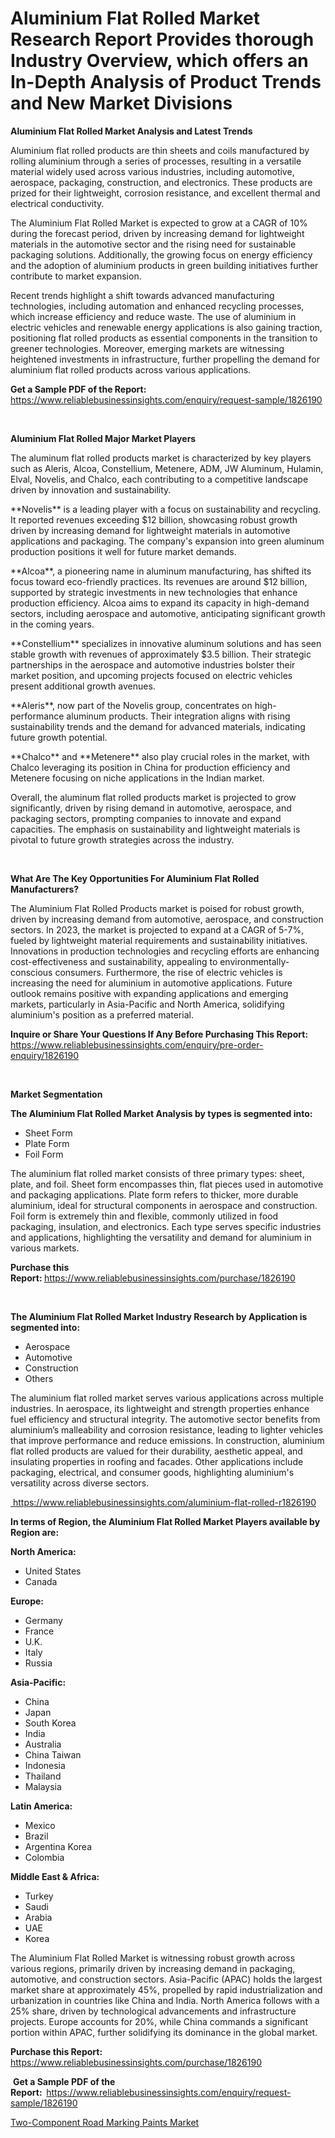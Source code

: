 <p><h1>Aluminium Flat Rolled Market Research Report Provides thorough Industry Overview, which offers an In-Depth Analysis of Product Trends and New Market Divisions</h1></p><p><strong>Aluminium Flat Rolled Market Analysis and Latest Trends</strong></p>
<p><p>Aluminium flat rolled products are thin sheets and coils manufactured by rolling aluminium through a series of processes, resulting in a versatile material widely used across various industries, including automotive, aerospace, packaging, construction, and electronics. These products are prized for their lightweight, corrosion resistance, and excellent thermal and electrical conductivity.</p><p>The Aluminium Flat Rolled Market is expected to grow at a CAGR of 10% during the forecast period, driven by increasing demand for lightweight materials in the automotive sector and the rising need for sustainable packaging solutions. Additionally, the growing focus on energy efficiency and the adoption of aluminium products in green building initiatives further contribute to market expansion. </p><p>Recent trends highlight a shift towards advanced manufacturing technologies, including automation and enhanced recycling processes, which increase efficiency and reduce waste. The use of aluminium in electric vehicles and renewable energy applications is also gaining traction, positioning flat rolled products as essential components in the transition to greener technologies. Moreover, emerging markets are witnessing heightened investments in infrastructure, further propelling the demand for aluminium flat rolled products across various applications.</p></p>
<p><strong>Get a Sample PDF of the Report:&nbsp;</strong> <a href="https://www.reliablebusinessinsights.com/enquiry/request-sample/1826190?utm_campaign=2121&utm_medium=2&utm_source=Github&utm_content=ia&utm_term=03022025&utm_id=aluminium-flat-rolled">https://www.reliablebusinessinsights.com/enquiry/request-sample/1826190</a></p>
<p>&nbsp;</p>
<p><strong>Aluminium Flat Rolled Major Market Players</strong></p>
<p><p>The aluminum flat rolled products market is characterized by key players such as Aleris, Alcoa, Constellium, Metenere, ADM, JW Aluminum, Hulamin, Elval, Novelis, and Chalco, each contributing to a competitive landscape driven by innovation and sustainability. </p><p>**Novelis** is a leading player with a focus on sustainability and recycling. It reported revenues exceeding $12 billion, showcasing robust growth driven by increasing demand for lightweight materials in automotive applications and packaging. The company's expansion into green aluminum production positions it well for future market demands.</p><p>**Alcoa**, a pioneering name in aluminum manufacturing, has shifted its focus toward eco-friendly practices. Its revenues are around $12 billion, supported by strategic investments in new technologies that enhance production efficiency. Alcoa aims to expand its capacity in high-demand sectors, including aerospace and automotive, anticipating significant growth in the coming years.</p><p>**Constellium** specializes in innovative aluminum solutions and has seen stable growth with revenues of approximately $3.5 billion. Their strategic partnerships in the aerospace and automotive industries bolster their market position, and upcoming projects focused on electric vehicles present additional growth avenues.</p><p>**Aleris**, now part of the Novelis group, concentrates on high-performance aluminum products. Their integration aligns with rising sustainability trends and the demand for advanced materials, indicating future growth potential.</p><p>**Chalco** and **Metenere** also play crucial roles in the market, with Chalco leveraging its position in China for production efficiency and Metenere focusing on niche applications in the Indian market. </p><p>Overall, the aluminum flat rolled products market is projected to grow significantly, driven by rising demand in automotive, aerospace, and packaging sectors, prompting companies to innovate and expand capacities. The emphasis on sustainability and lightweight materials is pivotal to future growth strategies across the industry.</p></p>
<p>&nbsp;</p>
<p><strong>What Are The Key Opportunities For Aluminium Flat Rolled Manufacturers?</strong></p>
<p><p>The Aluminium Flat Rolled Products market is poised for robust growth, driven by increasing demand from automotive, aerospace, and construction sectors. In 2023, the market is projected to expand at a CAGR of 5-7%, fueled by lightweight material requirements and sustainability initiatives. Innovations in production technologies and recycling efforts are enhancing cost-effectiveness and sustainability, appealing to environmentally-conscious consumers. Furthermore, the rise of electric vehicles is increasing the need for aluminium in automotive applications. Future outlook remains positive with expanding applications and emerging markets, particularly in Asia-Pacific and North America, solidifying aluminium's position as a preferred material.</p></p>
<p><strong>Inquire or Share Your Questions If Any Before Purchasing This Report:</strong> <a href="https://www.reliablebusinessinsights.com/enquiry/pre-order-enquiry/1826190?utm_campaign=2121&utm_medium=2&utm_source=Github&utm_content=ia&utm_term=03022025&utm_id=aluminium-flat-rolled">https://www.reliablebusinessinsights.com/enquiry/pre-order-enquiry/1826190</a></p>
<p>&nbsp;</p>
<p><strong>Market Segmentation</strong></p>
<p><strong>The Aluminium Flat Rolled Market Analysis by types is segmented into:</strong></p>
<p><ul><li>Sheet Form</li><li>Plate Form</li><li>Foil Form</li></ul></p>
<p><p>The aluminium flat rolled market consists of three primary types: sheet, plate, and foil. Sheet form encompasses thin, flat pieces used in automotive and packaging applications. Plate form refers to thicker, more durable aluminium, ideal for structural components in aerospace and construction. Foil form is extremely thin and flexible, commonly utilized in food packaging, insulation, and electronics. Each type serves specific industries and applications, highlighting the versatility and demand for aluminium in various markets.</p></p>
<p><strong>Purchase this Report:&nbsp;</strong><a href="https://www.reliablebusinessinsights.com/purchase/1826190?utm_campaign=2121&utm_medium=2&utm_source=Github&utm_content=ia&utm_term=03022025&utm_id=aluminium-flat-rolled">https://www.reliablebusinessinsights.com/purchase/1826190</a></p>
<p>&nbsp;</p>
<p><strong>The Aluminium Flat Rolled Market Industry Research by Application is segmented into:</strong></p>
<p><ul><li>Aerospace</li><li>Automotive</li><li>Construction</li><li>Others</li></ul></p>
<p><p>The aluminium flat rolled market serves various applications across multiple industries. In aerospace, its lightweight and strength properties enhance fuel efficiency and structural integrity. The automotive sector benefits from aluminium’s malleability and corrosion resistance, leading to lighter vehicles that improve performance and reduce emissions. In construction, aluminium flat rolled products are valued for their durability, aesthetic appeal, and insulating properties in roofing and facades. Other applications include packaging, electrical, and consumer goods, highlighting aluminium's versatility across diverse sectors.</p></p>
<p><a href="https://www.reliablebusinessinsights.com/aluminium-flat-rolled-r1826190?utm_campaign=2121&utm_medium=2&utm_source=Github&utm_content=ia&utm_term=03022025&utm_id=aluminium-flat-rolled">&nbsp;https://www.reliablebusinessinsights.com/aluminium-flat-rolled-r1826190</a></p>
<p><strong>In terms of Region, the Aluminium Flat Rolled Market Players available by Region are:</strong></p>
<p>
    <p> <strong> North America: </strong>
        <ul>
            <li>United States</li>
            <li>Canada</li>
        </ul>
        </p> 
    <p> <strong> Europe: </strong>
        <ul>
            <li>Germany</li>
            <li>France</li>
            <li>U.K.</li>
            <li>Italy</li>
            <li>Russia</li>
        </ul>
        </p> 
    <p> <strong> Asia-Pacific: </strong>
        <ul>
            <li>China</li>
            <li>Japan</li>
            <li>South Korea</li>
            <li>India</li>
            <li>Australia</li>
            <li>China Taiwan</li>
            <li>Indonesia</li>
            <li>Thailand</li>
            <li>Malaysia</li>
        </ul>
        </p> 
    <p> <strong> Latin America: </strong>
        <ul>
            <li>Mexico</li>
            <li>Brazil</li>
            <li>Argentina Korea</li>
            <li>Colombia</li>
        </ul>
        </p> 
    <p> <strong> Middle East & Africa: </strong>
        <ul>
            <li>Turkey</li>
            <li>Saudi</li>
            <li>Arabia</li>
            <li>UAE</li>
            <li>Korea</li>
        </ul>
    </p>
    </p>
<p><p>The Aluminium Flat Rolled Market is witnessing robust growth across various regions, primarily driven by increasing demand in packaging, automotive, and construction sectors. Asia-Pacific (APAC) holds the largest market share at approximately 45%, propelled by rapid industrialization and urbanization in countries like China and India. North America follows with a 25% share, driven by technological advancements and infrastructure projects. Europe accounts for 20%, while China commands a significant portion within APAC, further solidifying its dominance in the global market.</p></p>
<p><strong>Purchase this Report: </strong><a href="https://www.reliablebusinessinsights.com/purchase/1826190?utm_campaign=2121&utm_medium=2&utm_source=Github&utm_content=ia&utm_term=03022025&utm_id=aluminium-flat-rolled">https://www.reliablebusinessinsights.com/purchase/1826190</a></p>
<p>&nbsp;<strong>Get a Sample PDF of the Report:&nbsp;&nbsp;</strong><a href="https://www.reliablebusinessinsights.com/enquiry/request-sample/1826190?utm_campaign=2121&utm_medium=2&utm_source=Github&utm_content=ia&utm_term=03022025&utm_id=aluminium-flat-rolled">https://www.reliablebusinessinsights.com/enquiry/request-sample/1826190</a></p>
<p><strong></strong></p>
<p><p><a href="https://github.com/AshrafKhan865/Market-Research-Report-List-1/blob/main/two-component-road-marking-paints-market.md?utm_campaign=2121&utm_medium=2&utm_source=Github&utm_content=ia&utm_term=03022025&utm_id=aluminium-flat-rolled">Two-Component Road Marking Paints Market</a></p></p>